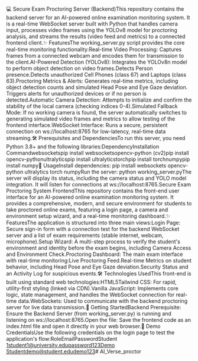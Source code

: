 💻 Secure Exam Proctoring Server (Backend)This repository contains the backend server for an AI-powered online examination monitoring system. It is a real-time WebSocket server built with Python that handles camera input, processes video frames using the YOLOv8 model for proctoring analysis, and streams the results (video feed and metrics) to a connected frontend client.✨ FeaturesThe working_server.py script provides the core real-time monitoring functionality:Real-time Video Processing: Captures frames from a connected webcam and encodes them for transmission to the client.AI-Powered Detection (YOLOv8): Integrates the YOLOv8n model to perform object detection on video frames.Detects Person presence.Detects unauthorized Cell Phones (class 67) and Laptops (class 63).Proctoring Metrics & Alerts: Generates real-time metrics, including object detection counts and simulated Head Pose and Eye Gaze deviation. Triggers alerts for unauthorized devices or if no person is detected.Automatic Camera Detection: Attempts to initialize and confirm the stability of the local camera (checking indices 0-4).Simulated Fallback Mode: If no working camera is found, the server automatically switches to generating simulated video frames and metrics to allow testing of the frontend interface.WebSocket Interface: Runs a secure, persistent connection on ws://localhost:8765 for low-latency, real-time data streaming.🛠 Prerequisites and DependenciesTo run this server, you need Python 3.8+ and the following libraries:DependencyInstallation Commandwebsocketspip install websocketsopencv-python (cv2)pip install opencv-pythonultralyticspip install ultralyticstorchpip install torchnumpypip install numpy🚀 UsageInstall dependencies: pip install websockets opencv-python ultralytics torch numpyRun the server: python working_server.pyThe server will display its status, including the camera status and YOLO model integration. It will listen for connections at ws://localhost:8765.Secure Exam Proctoring System FrontendThis repository contains the front-end user interface for an AI-powered online examination monitoring system. It provides a comprehensive, modern, and secure environment for students to take proctored online exams, featuring a login page, a camera and environment setup wizard, and a real-time monitoring dashboard.✨ FeaturesThe application is structured into three main views:Login Page: Secure sign-in form with a connection test for the backend WebSocket server and a list of exam requirements (stable internet, webcam, microphone).Setup Wizard: A multi-step process to verify the student's environment and identity before the exam begins, including Camera Access and Environment Check.Proctoring Dashboard: The main exam interface with real-time monitoring:Live Proctoring Feed.Real-time Metrics on student behavior, including Head Pose and Eye Gaze deviation.Security Status and an Activity Log for suspicious events.🛠 Technologies UsedThis front-end is built using standard web technologies:HTML5Tailwind CSS: For rapid, utility-first styling (linked via CDN).Vanilla JavaScript: Implements core logic, state management, and handles the WebSocket connection for real-time data.WebSockets: Used to communicate with the backend proctoring server for live data transmission.🚀 Getting StartedBackend Prerequisite: Ensure the Backend Server (from working_server.py) is running and listening on ws://localhost:8765.Open the file: Save the frontend code as an index.html file and open it directly in your web browser.🔑 Demo CredentialsUse the following credentials on the login page to test the application's flow:RoleEmailPasswordStudent 1student1@university.edupassword123Demo Studentdemo@student.edudemo123# AI_Verse_proctor

